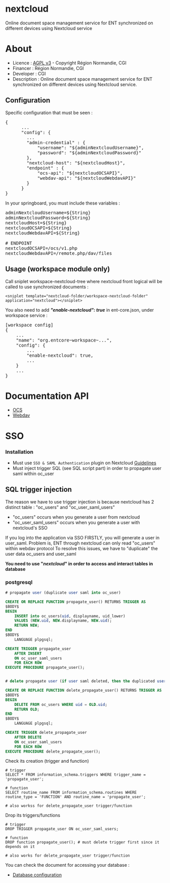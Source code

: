 # nextcloud
Online document space management service for ENT synchronized on different devices using Nextcloud service

# About
* Licence : [AGPL v3](http://www.gnu.org/licenses/agpl.txt) - Copyright Région Normandie, CGI
* Financer : Région Normandie, CGI
* Developer : CGI
* Description : Online document space management service for ENT synchronized on different devices using Nextcloud service.

## Configuration

Specific configuration that must be seen : 
<pre>
{
      ...
      "config": {
        ...
        "admin-credential" : {
            "username": "${adminNextcloudUsername}",
            "password": "${adminNextcloudPassword}"
        },
        "nextcloud-host": "${nextcloudHost}",
        "endpoint" : {
            "ocs-api": "${nextcloudOCSAPI}",
            "webdav-api": "${nextcloudWebdavAPI}"
        }
      }
}
</pre>

In your springboard, you must include these variables :

<pre>
adminNextcloudUsername=${String}
adminNextcloudPassword=${String}
nextcloudHost=${String}
nextcloudOCSAPI=${String}
nextcloudWebdavAPI=${String}

# ENDPOINT
nextcloudOCSAPI=/ocs/v1.php
nextcloudWebdavAPI=/remote.php/dav/files
</pre>


## Usage (workspace module only)

Call sniplet workspace-nextcloud-tree where nextcloud front logical 
will be called to use synchronized documents : 

```
<sniplet template="nextcloud-folder/workspace-nextcloud-folder" application="nextcloud"></sniplet>
```

You also need to add ***"enable-nextcloud": true*** in ent-core.json, under workspace service : 
<pre>
[workspace config]
{
    ...
    "name": "org.entcore~workspace~...",
    "config": {
        ...
        "enable-nextcloud": true,
        ...
    }
    ...
}
</pre>

# Documentation API
* [OCS](https://docs.nextcloud.com/server/latest/developer_manual/client_apis/OCS/ocs-api-overview.html)
* [Webdav](https://docs.nextcloud.com/server/latest/developer_manual/client_apis/WebDAV/basic.html#)

# SSO

### Installation

* Must use `SSO & SAML Authentication` plugin on Nextcloud [Guidelines](https://apps.nextcloud.com/apps/user_saml)
* Must inject trigger SQL (see SQL script part) in order to propagate user saml within oc_user 

## SQL trigger injection

The reason we have to use trigger injection is because nextcloud has 2 distinct table : "oc_users" and "oc_user_saml_users"

* "oc_users" occurs when you generate a user from nextcloud
* "oc_user_saml_users" occurs when you generate a user with nextcloud's SSO

If you log into the application via SSO FIRSTLY, you will generate a user in user_saml.
Problem is, ENT through nextcloud can only read "oc_users" within webdav protocol
To resolve this issues, we have to "duplicate" the user data oc_users and user_saml

**You need to use "_nextcloud_" in order to access and interact tables in database**

### postgresql
```sql
# propagate user (duplicate user saml into oc_user)

CREATE OR REPLACE FUNCTION propagate_user() RETURNS TRIGGER AS
$BODY$
BEGIN
    INSERT into oc_users(uid, displayname, uid_lower)
    VALUES (NEW.uid, NEW.displayname, NEW.uid);
    RETURN NEW;
END
$BODY$
    LANGUAGE plpgsql;

CREATE TRIGGER propagate_user
    AFTER INSERT
    ON oc_user_saml_users
    FOR EACH ROW
EXECUTE PROCEDURE propagate_user();


# delete propagate user (if user saml deleted, then the duplicated user "oc_users" shall be deleted too)

CREATE OR REPLACE FUNCTION delete_propagate_user() RETURNS TRIGGER AS
$BODY$
BEGIN
    DELETE FROM oc_users WHERE uid = OLD.uid;
    RETURN OLD;
END
$BODY$
    LANGUAGE plpgsql;

CREATE TRIGGER delete_propagate_user
    AFTER DELETE
    ON oc_user_saml_users
    FOR EACH ROW
EXECUTE PROCEDURE delete_propagate_user();

```

Check its creation (trigger and function)
```postgresql
# trigger
SELECT * FROM information_schema.triggers WHERE trigger_name = 'propagate_user'; 

# function
SELECT routine_name FROM information_schema.routines WHERE routine_type = 'FUNCTION' AND routine_name = 'propagate_user';

# also workss for delete_propagate_user trigger/function
```

Drop its triggers/functions
```postgresql
# trigger
DROP TRIGGER propagate_user ON oc_user_saml_users;

# function
DROP function propagate_user(); # must delete trigger first since it depends on it

# also works for delete_propagate_user trigger/function
```

You can check the document for accessing your database :
* [Database configuration](https://docs.nextcloud.com/server/latest/admin_manual/configuration_database/linux_database_configuration.html)

